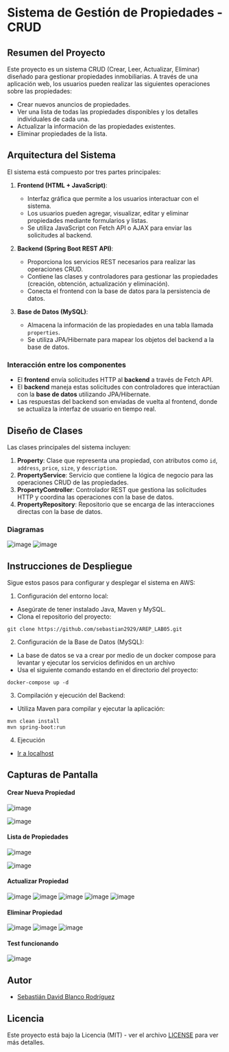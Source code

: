 # Sistema de Gestión de Propiedades - CRUD

## Resumen del Proyecto

Este proyecto es un sistema CRUD (Crear, Leer, Actualizar, Eliminar) diseñado para gestionar propiedades inmobiliarias. A través de una aplicación web, los usuarios pueden realizar las siguientes operaciones sobre las propiedades:

- Crear nuevos anuncios de propiedades.
- Ver una lista de todas las propiedades disponibles y los detalles individuales de cada una.
- Actualizar la información de las propiedades existentes.
- Eliminar propiedades de la lista.

## Arquitectura del Sistema

El sistema está compuesto por tres partes principales:

1. **Frontend (HTML + JavaScript)**:
   - Interfaz gráfica que permite a los usuarios interactuar con el sistema.
   - Los usuarios pueden agregar, visualizar, editar y eliminar propiedades mediante formularios y listas.
   - Se utiliza JavaScript con Fetch API o AJAX para enviar las solicitudes al backend.

2. **Backend (Spring Boot REST API)**:
   - Proporciona los servicios REST necesarios para realizar las operaciones CRUD.
   - Contiene las clases y controladores para gestionar las propiedades (creación, obtención, actualización y eliminación).
   - Conecta el frontend con la base de datos para la persistencia de datos.

3. **Base de Datos (MySQL)**:
   - Almacena la información de las propiedades en una tabla llamada `properties`.
   - Se utiliza JPA/Hibernate para mapear los objetos del backend a la base de datos.

### Interacción entre los componentes

- El **frontend** envía solicitudes HTTP al **backend** a través de Fetch API.
- El **backend** maneja estas solicitudes con controladores que interactúan con la **base de datos** utilizando JPA/Hibernate.
- Las respuestas del backend son enviadas de vuelta al frontend, donde se actualiza la interfaz de usuario en tiempo real.

## Diseño de Clases

Las clases principales del sistema incluyen:

1. **Property**: Clase que representa una propiedad, con atributos como `id`, `address`, `price`, `size`, y `description`.
2. **PropertyService**: Servicio que contiene la lógica de negocio para las operaciones CRUD de las propiedades.
3. **PropertyController**: Controlador REST que gestiona las solicitudes HTTP y coordina las operaciones con la base de datos.
4. **PropertyRepository**: Repositorio que se encarga de las interacciones directas con la base de datos.

### Diagramas

![image](https://github.com/user-attachments/assets/63a19d32-0f31-4fc3-b849-ddb6fbaf5c9b)
![image](https://github.com/user-attachments/assets/a11ae2c9-72ac-44f1-975f-15d0435716bf)

## Instrucciones de Despliegue

Sigue estos pasos para configurar y desplegar el sistema en AWS:

1. Configuración del entorno local:
- Asegúrate de tener instalado Java, Maven y MySQL.
- Clona el repositorio del proyecto:
``` 
git clone https://github.com/sebastian2929/AREP_LAB05.git
```
2. Configuración de la Base de Datos (MySQL):

- La base de datos se va a crear por medio de un docker compose para levantar y ejecutar los servicios definidos en un archivo
- Usa el siguiente comando estando en el directorio del proyecto:
``` 
docker-compose up -d
```

3. Compilación y ejecución del Backend:
- Utiliza Maven para compilar y ejecutar la aplicación:
``` 
mvn clean install
mvn spring-boot:run
``` 

4. Ejecución

- [Ir a localhost](http://localhost:8080)

## Capturas de Pantalla
#### Crear Nueva Propiedad
![image](https://github.com/user-attachments/assets/856217fd-0302-4942-9949-926875441407)

![image](https://github.com/user-attachments/assets/ebaead67-d48b-4168-85e4-d0a3d4593acf)

#### Lista de Propiedades

![image](https://github.com/user-attachments/assets/873260e5-459b-4fc0-afc3-49f271b30e6a)

![image](https://github.com/user-attachments/assets/ebaead67-d48b-4168-85e4-d0a3d4593acf)

#### Actualizar Propiedad

![image](https://github.com/user-attachments/assets/c9404fe0-9016-4af5-adda-3da055f7f54d)
![image](https://github.com/user-attachments/assets/6c30d03e-4870-4122-a3ab-561530d3b48f)
![image](https://github.com/user-attachments/assets/232249d5-1bbd-46e3-a4b3-75c8d8a64352)
![image](https://github.com/user-attachments/assets/e565e8dd-5df8-427f-a350-8b939b3c71b1)
![image](https://github.com/user-attachments/assets/21271101-6e0a-4310-a875-92e304d727e3)
#### Eliminar Propiedad


![image](https://github.com/user-attachments/assets/4e854806-2fe4-4fe1-82c0-3ea54a00578f)
![image](https://github.com/user-attachments/assets/b416409a-295e-4662-8d3d-102b119cf709)
![image](https://github.com/user-attachments/assets/afe5e23a-333a-4b60-be6f-fd6bea146127)

#### Test funcionando

![image](https://github.com/user-attachments/assets/c7c75d42-a9db-4881-8482-a593ce508ccc)

## Autor

- [Sebastián David Blanco Rodríguez](https://github.com/Sebastian2929)


## Licencia


Este proyecto está bajo la Licencia (MIT) - ver el archivo [LICENSE](LICENSE.md) para ver más detalles.


